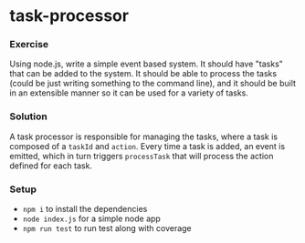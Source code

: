 # task-processor

### Exercise

Using node.js, write a simple event based system. It should have "tasks" that can be added to the system. It should be able to process the tasks (could be just writing something to the command line), and it should be built in an extensible manner so it can be used for a variety of tasks.


### Solution

A task processor is responsible for managing the tasks, where a task is composed of a `taskId` and `action`. Every time a task is added, an event is emitted, which in turn triggers `processTask` that will process the action defined for each task.

### Setup

* `npm i` to install the dependencies
* `node index.js` for a simple node app
* `npm run test` to run test along with coverage
